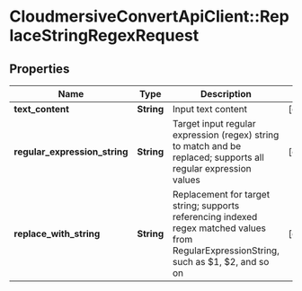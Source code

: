 # CloudmersiveConvertApiClient::ReplaceStringRegexRequest

## Properties
Name | Type | Description | Notes
------------ | ------------- | ------------- | -------------
**text_content** | **String** | Input text content | [optional] 
**regular_expression_string** | **String** | Target input regular expression (regex) string to match and be replaced; supports all regular expression values | [optional] 
**replace_with_string** | **String** | Replacement for target string; supports referencing indexed regex matched values from RegularExpressionString, such as $1, $2, and so on | [optional] 


